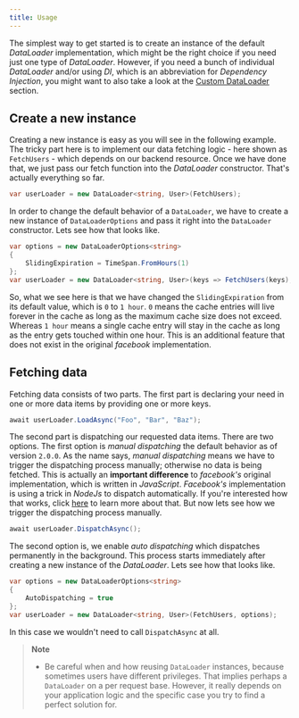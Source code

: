 ```yaml
---
title: Usage
---
```


The simplest way to get started is to create an instance of the default
_DataLoader_ implementation, which might be the right choice if you need just
one type of _DataLoader_. However, if you need a bunch of individual
_DataLoader_ and/or using _DI_, which is an abbreviation for
_Dependency Injection_, you might want to also take a look at the
[Custom DataLoader](/docs/greendonut/v10/advanced-concepts) section.

## Create a new instance

Creating a new instance is easy as you will see in the following example. The
tricky part here is to implement our data fetching logic - here shown as
`FetchUsers` - which depends on our backend resource. Once we have done that, we
just pass our fetch function into the _DataLoader_ constructor. That's actually
everything so far.

```csharp
var userLoader = new DataLoader<string, User>(FetchUsers);
```

In order to change the default behavior of a `DataLoader`, we have to create a
new instance of `DataLoaderOptions` and pass it right into the `DataLoader`
constructor. Lets see how that looks like.

```csharp
var options = new DataLoaderOptions<string>
{
    SlidingExpiration = TimeSpan.FromHours(1)
};
var userLoader = new DataLoader<string, User>(keys => FetchUsers(keys), options);
```

So, what we see here is that we have changed the `SlidingExpiration` from its
default value, which is `0` to `1 hour`. `0` means the cache entries will live
forever in the cache as long as the maximum cache size does not exceed. Whereas
`1 hour` means a single cache entry will stay in the cache as long as the entry
gets touched within one hour. This is an additional feature that does not exist
in the original _facebook_ implementation.

## Fetching data

Fetching data consists of two parts. The first part is declaring your need in one or
more data items by providing one or more keys.

```csharp
await userLoader.LoadAsync("Foo", "Bar", "Baz");
```

The second part is dispatching our requested data items. There are two options.
The first option is _manual dispatching_ the default behavior as of version `2.0.0`.
As the name says, _manual dispatching_ means we have to trigger the dispatching
process manually; otherwise no data is being fetched. This is actually an
**important difference** to _facebook's_ original implementation, which is
written in _JavaScript_. _Facebook's_ implementation is using a trick in
_NodeJs_ to dispatch automatically. If you're interested how that works, click
[here](https://stackoverflow.com/questions/19822668/what-exactly-is-a-node-js-event-loop-tick/19823583#19823583)
to learn more about that. But now lets see how we trigger the dispatching
process manually.

```csharp
await userLoader.DispatchAsync();
```

The second option is, we enable _auto dispatching_ which dispatches permanently
in the background. This process starts immediately after creating a new instance
of the _DataLoader_. Lets see how that looks like.

```csharp
var options = new DataLoaderOptions<string>
{
    AutoDispatching = true
};
var userLoader = new DataLoader<string, User>(FetchUsers, options);
```

In this case we wouldn't need to call `DispatchAsync` at all.

> **Note**
>
> - Be careful when and how reusing `DataLoader` instances, because sometimes
>   users have different privileges. That implies perhaps a `DataLoader` on a
>   per request base. However, it really depends on your application logic and
>   the specific case you try to find a perfect solution for.
